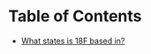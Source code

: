 # Table of Contents 

* [What states is 18F based in?](https://github.com/18F/meta/blob/master/how-many-states.md)
